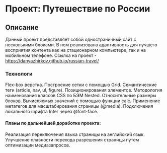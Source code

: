 # Проект: Путешествие по России

## Описание

Данный проект представляет собой одностраничный сайт с несколькими блоками. В нем реализована адаптивность для лучшего восприятия контента как на стационарном компьютере, так и на мобильном телефоне.
Ссылка на проект - https://danyazhirkov.github.io/russian-travel/


### Технологи

Flex-box верстка.
Построение сетки с помощью Grid.
Семантические теги (article, nav, ul, figure).
Позиционирования элементов.
Методология наименования классов CSS по БЭМ Nested.
Относительные размеры блоков.
Вычисляемых значений с помощью функции calc.
Применение метатегов для масштабирования страницы (@media).
Подключения локального шрифта Inter через @font-face.

#### Планы по дальнейшей доработке проекта:

Реализация переключения языка страницы на английский язык.
Улучшение плавности перехода разрешения страницы путем оптимизации медиазапросов.